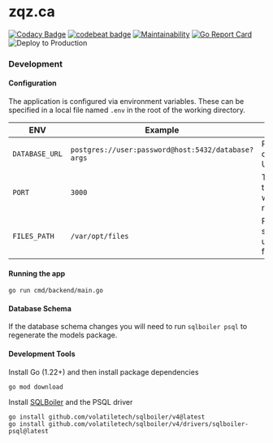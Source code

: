 # zqz.ca
[![Codacy Badge](https://api.codacy.com/project/badge/Grade/ff2f2665c8864a0aa3b7334088eef646)](https://www.codacy.com/app/fish/upl?utm_source=github.com&amp;utm_medium=referral&amp;utm_content=zqz/upl&amp;utm_campaign=Badge_Grade)
[![codebeat badge](https://codebeat.co/badges/c2cc652d-7230-4eea-a642-976064865d2d)](https://codebeat.co/projects/github-com-zqz-upl-master)
[![Maintainability](https://api.codeclimate.com/v1/badges/74bcc076dbf4d07c141d/maintainability)](https://codeclimate.com/github/zqz/upl/maintainability)
[![Go Report Card](https://goreportcard.com/badge/github.com/zqz/upl)](https://goreportcard.com/report/github.com/zqz/upl)
![Deploy to Production](https://github.com/zqz/upl/workflows/Deploy%20to%20Production/badge.svg)

### Development

#### Configuration
The application is configured via environment variables. These can be specified
in a local file named `.env` in the root of the working directory.

ENV|Example|Desc
-|-|-
`DATABASE_URL`|`postgres://user:password@host:5432/database?args`|Postgres connection URL
`PORT`|`3000`|The port the webserver runs on
`FILES_PATH`|`/var/opt/files`|Path to store uploaded files

#### Running the app
```
go run cmd/backend/main.go
```

#### Database Schema
If the database schema changes you will need to run `sqlboiler psql` to regenerate the models package.

#### Development Tools

Install Go (1.22+) and then install package dependencies
```
go mod download
```

Install [SQLBoiler](https://github.com/volatiletech/sqlboiler?tab=readme-ov-file#download) and the PSQL driver
```
go install github.com/volatiletech/sqlboiler/v4@latest
go install github.com/volatiletech/sqlboiler/v4/drivers/sqlboiler-psql@latest
```

